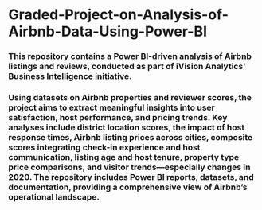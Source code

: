 # Graded-Project-on-Analysis-of-Airbnb-Data-Using-Power-BI

### This repository contains a Power BI-driven analysis of Airbnb listings and reviews, conducted as part of iVision Analytics' Business Intelligence initiative. 
### Using datasets on Airbnb properties and reviewer scores, the project aims to extract meaningful insights into user satisfaction, host performance, and pricing trends. Key analyses include district location scores, the impact of host response times, Airbnb listing prices across cities, composite scores integrating check-in experience and host communication, listing age and host tenure, property type price comparisons, and visitor trends—especially changes in 2020. The repository includes Power BI reports, datasets, and documentation, providing a comprehensive view of Airbnb’s operational landscape.
